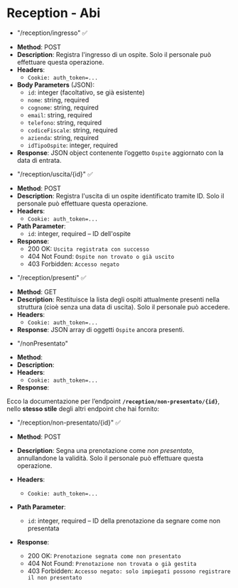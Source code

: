 # Reception - Abi

- "/reception/ingresso" ✅

* **Method**: POST
* **Description**: Registra l'ingresso di un ospite. Solo il personale può effettuare questa operazione.
* **Headers**:
    * `Cookie: auth_token=...`
* **Body Parameters** (JSON):
    * `id`: integer (facoltativo, se già esistente)
    * `nome`: string, required
    * `cognome`: string, required
    * `email`: string, required
    * `telefono`: string, required
    * `codiceFiscale`: string, required
    * `azienda`: string, required
    * `idTipoOspite`: integer, required
* **Response**: JSON object contenente l’oggetto `Ospite` aggiornato con la data di entrata.

- "/reception/uscita/{id}" ✅

* **Method**: POST
* **Description**: Registra l'uscita di un ospite identificato tramite ID. Solo il personale può effettuare questa operazione.
* **Headers**:
    * `Cookie: auth_token=...`
* **Path Parameter**:
    * `id`: integer, required – ID dell'ospite
* **Response**:
    * 200 OK: `Uscita registrata con successo`
    * 404 Not Found: `Ospite non trovato o già uscito`
    * 403 Forbidden: `Accesso negato`


- "/reception/presenti" ✅

* **Method**: GET
* **Description**: Restituisce la lista degli ospiti attualmente presenti nella struttura (cioè senza una data di uscita). Solo il personale può accedere.
* **Headers**:
    * `Cookie: auth_token=...`
* **Response**: JSON array di oggetti `Ospite` ancora presenti.

- "/nonPresentato" 

* **Method**: 
* **Description**: 
* **Headers**:
    * `Cookie: auth_token=...`
* **Response**:

Ecco la documentazione per l’endpoint **`/reception/non-presentato/{id}`**, nello **stesso stile** degli altri endpoint che hai fornito:

* "/reception/non-presentato/{id}" ✅

- **Method**: POST
- **Description**: Segna una prenotazione come *non presentato*, annullandone la validità. Solo il personale può effettuare questa operazione.
- **Headers**:

  * `Cookie: auth_token=...`
- **Path Parameter**:

  * `id`: integer, required – ID della prenotazione da segnare come non presentata
- **Response**:

  * 200 OK: `Prenotazione segnata come non presentato`
  * 404 Not Found: `Prenotazione non trovata o già gestita`
  * 403 Forbidden: `Accesso negato: solo impiegati possono registrare il non presentato`